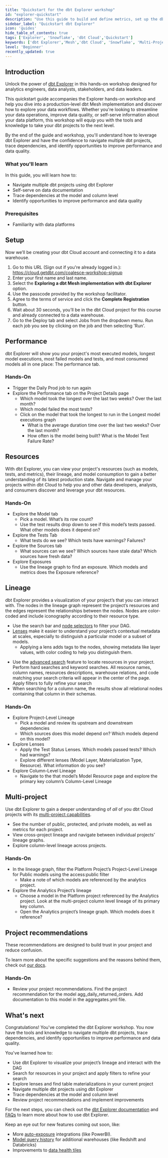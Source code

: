 ```yaml
---
title: "Quickstart for the dbt Explorer workshop"
id: "explorer-quickstart"
description: "Use this guide to build and define metrics, set up the dbt Cloud Semantic Layer, and query them using Google Sheets."
sidebar_label: "Quickstart dbt Explorer"
icon: 'guides'
hide_table_of_contents: true
tags: ['Explorer', 'Snowflake', 'dbt Cloud','Quickstart']
keywords: ['dbt Explorer','Mesh','dbt Cloud', 'Snowflake', 'Multi-Project']
level: 'Beginner'
recently_updated: true
---
```


## Introduction

Unlock the power of [dbt Explorer](/docs/collaborate/explore-projects) in this hands-on workshop designed for analytics engineers, data analysts, stakeholders, and data leaders.

This quickstart guide accompanies the Explorer hands-on workshop and help you dive into a production-level dbt Mesh implementation and discover how to explore your data workflows.⁠ Whether you're looking to streamline your data operations, improve data quality, or self-serve information about your data platform, this workshop will equip you with the tools and knowledge to take your dbt projects to the next level.

By the end of the guide and workshop, you'll understand how to leverage dbt Explorer and have the confidence to navigate multiple dbt projects, trace dependencies, and identify opportunities to improve performance and data quality.

### What you'll learn
In this guide, you will learn how to:
- Navigate multiple dbt projects using dbt Explorer
- Self-serve on data documentation
- Trace dependencies at the model and column level
- Identify opportunities to improve performance and data quality

### Prerequisites
- Familiarity with data platforms

## Setup
Now we’ll be creating your dbt Cloud account and connecting it to a data warehouse. 
1. Go to this URL (Sign out if you're already logged in.):  https://cloud.getdbt.com/coalesce-workshop-signup
2. Enter your first name and last name.
3. Select the **Exploring a dbt Mesh implementation with dbt Explorer** option.
4. Use the passcode provided by the workshop facilitator.
5. Agree to the terms of service and click the **Complete Registration** button.
6. Wait about 30 seconds, you’ll be in the dbt Cloud project for this course and already connected to a data warehouse.
7. Go to the Deploy tab and select Jobs from the dropdown menu. Run each job you see by clicking on the job and then selecting 'Run'.
 <Lightbox src="/img/quickstarts/dbt-cloud/go_to_jobs.png" width="100%" title="Click on the Jobs tab" />
 <Lightbox src="/img/quickstarts/dbt-cloud/run_job.png" width="100%" title="Run the jobs" />
   

## Performance
<Lightbox src="/img/quickstarts/dbt-cloud/explorer_performance_tab.png" width="100%" title="dbt Explorer's Performance tab" />
dbt Explorer will show you your project's most executed models, longest model executions, most failed models and tests, and most consumed models all in one place: The performance tab.

### Hands-On
- Trigger the Daily Prod job to run again
- Explore the Performance tab on the Project Details page
  - Which model took the longest over the last two weeks? Over the last month? 
  - Which model failed the most tests? 
  - Click on the model that took the longest to run in the Longest model executions graph
    - What is the average duration time over the last two weeks? Over the last month?
    - How often is the model being built? What is the Model Test Failure Rate?

## Resources

With dbt Explorer, you can view your project's resources (such as models, tests, and metrics), their lineage, and model consumption to gain a better understanding of its latest production state. Navigate and manage your projects within dbt Cloud to help you and other data developers, analysts, and consumers discover and leverage your dbt resources.

<Lightbox src="/img/quickstarts/dbt-cloud/explorer_performance_tab.png" width="100%" title="dbt Explorer's Models tab" />

### Hands-On
- Explore the Model tab 
  - Pick a model. What’s its row count?
  - Use the test results drop down to see if  this model’s tests passed. What other models does it depend on?
- Explore the Tests Tab
  - What tests do we see? Which tests have warnings? Failures?
- Explore the Sources tab
  - What sources can we see? Which sources have stale data? Which sources have fresh data?
- Explore Exposures 
  - Use the lineage graph to find an exposure. Which  models and metrics does the Exposure reference?

 
## Lineage

dbt Explorer provides a visualization of your project’s <Term id="dag"/> that you can interact with. The nodes in the lineage graph represent the project’s resources and the edges represent the relationships between the nodes. Nodes are color-coded and include iconography according to their resource type.

- Use the search bar and [node selectors](/reference/node-selection/syntax) to filter your DAG.
- [Lenses](/docs/collaborate/explore-projects#lenses) make it easier to understand your project’s contextual metadata at scales, especially to distinguish a particular model or a subset of models.
  - Applying a lens adds tags to the nodes, showing metadata like layer values, with color coding to help you distinguish them.

 <Lightbox src="/img/quickstarts/dbt-cloud/dbt_explorer_dag.png" width="100%" title="dbt Explorer's lineage graph" />
  
- Use the [advanced search](/docs/collaborate/explore-projects#search-resources) feature to locate resources in your project. Perform hard searches and keyword searches. All resource names, column names, resources descriptions, warehouse relations, and code matching your search criteria will appear in the center of the page. Apply filters to fully refine your search
- When searching for a column name, the results show all relational nodes containing that column in their schemas. 

 <Lightbox src="/img/quickstarts/dbt-cloud/dbt_explorer_advanced_search.png" width="100%" title="dbt Explorer's advanced search feature" />

### Hands-On
- Explore Project-Level Lineage
  - Pick a model and review its upstream and downstream dependencies
  - Which sources does this model depend on? Which models depend on this model?
- Explore Lenses
  - Apply the Test Status Lenses. Which models passed tests? Which had warnings?
  - Explore different lenses (Model Layer, Materialization Type, Resource). What information do you see?
- Explore Column-Level Lineage 
  - Navigate to the that model’s Model Resource page and explore the primary key column’s Column-Level Lineage

## Multi-project
Use dbt Explorer to gain a deeper understanding of *all* of you dbt Cloud projects with its [multi-project capabilities](/docs/collaborate/explore-multiple-projects). 
- See the number of public, protected, and private models, as well as metrics for each project.
- View cross-project lineage and navigate between individual projects’ lineage graphs.
- Explore column-level lineage across projects.

### Hands-On
- In the lineage graph, filter the Platform Project’s Project-Level Lineage for Public models using the access:public filter
  - Make a note of which models are referenced by the analytics project.
- Explore the Analytics Project’s lineage
  - Choose a model in the Platform project referenced by the Analytics project. Look at the multi-project column level lineage of its primary key column.
  - Open the Analytics project’s lineage graph. Which models does it reference? 


## Project recommendations

These recommendations are designed to build trust in your project and reduce confusion.

To learn more about the specific suggestions and the reasons behind them, check out [our docs](/docs/collaborate/project-recommendations).

<Lightbox src="/img/quickstarts/dbt-cloud/dbt_explorer_project_recs.png" width="80%" title="dbt Explorer's project recommendation tab" />

### Hands-On
- Review your project recommendations. Find the project recommendation for the model agg_daily_returned_orders. Add documentation to this model in the aggregates.yml file.

## What's next

<ConfettiTrigger>

Congratulations! You've completed the dbt Explorer workshop. You now have the tools and knowledge to navigate multiple dbt projects, trace dependencies, and identify opportunities to improve performance and data quality.

You've learned how to:
- Use dbt Explorer to visualize your project’s lineage and interact with the DAG
- Search for resources in your project and apply filters to refine your search
- Explore lenses and find table materializations in your current project
- Navigate multiple dbt projects using dbt Explorer
- Trace dependencies at the model and column level
- Review project recommendations and implement improvements

For the next steps, you can check out the [dbt Explorer documentation](/docs/collaborate/explore-projects) and [FAQs](/docs/collaborate/dbt-explorer-faqs) to learn more about how to use dbt Explorer.

Keep an eye out for new features coming out soon, like:
- More [auto-exposure](/docs/collaborate/auto-exposures) integrations (like PowerBI).
- [Model query history](/docs/collaborate/model-query-history) for additional warehouses (like Redshift and Databricks)
- Improvements to [data health tiles](/docs/collaborate/data-tile)

</ConfettiTrigger>
